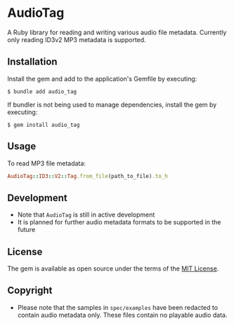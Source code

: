 # AudioTag

A Ruby library for reading and writing various audio file metadata. Currently only reading ID3v2 MP3 metadata is supported.


## Installation

Install the gem and add to the application's Gemfile by executing:

    $ bundle add audio_tag

If bundler is not being used to manage dependencies, install the gem by executing:

    $ gem install audio_tag


## Usage

To read MP3 file metadata:

```ruby
AudioTag::ID3::V2::Tag.from_file(path_to_file).to_h
```

## Development

- Note that `AudioTag` is still in active development
- It is planned for further audio metadata formats to be supported in the future


## License

The gem is available as open source under the terms of the [MIT License](https://opensource.org/licenses/MIT).


## Copyright

- Please note that the samples in `spec/examples` have been redacted to contain audio metadata only. These files contain no playable audio data.
